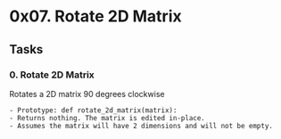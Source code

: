 # 0x07. Rotate 2D Matrix

## Tasks

### 0. Rotate 2D Matrix
Rotates a 2D matrix 90 degrees clockwise

    - Prototype: def rotate_2d_matrix(matrix):
    - Returns nothing. The matrix is edited in-place.
    - Assumes the matrix will have 2 dimensions and will not be empty.
